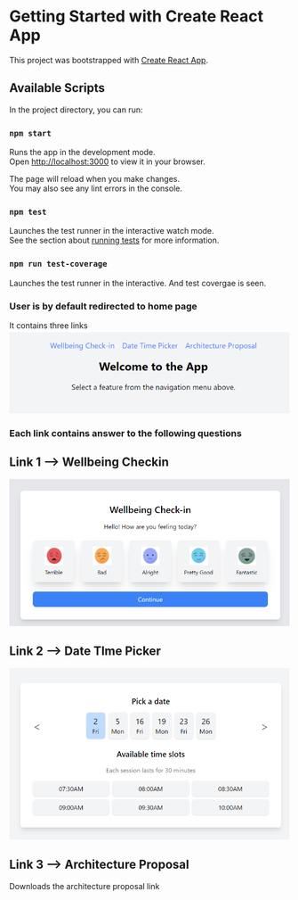 # Getting Started with Create React App

This project was bootstrapped with [Create React App](https://github.com/facebook/create-react-app).

## Available Scripts

In the project directory, you can run:

### `npm start`

Runs the app in the development mode.\
Open [http://localhost:3000](http://localhost:3000) to view it in your browser.

The page will reload when you make changes.\
You may also see any lint errors in the console.

### `npm test`

Launches the test runner in the interactive watch mode.\
See the section about [running tests](https://facebook.github.io/create-react-app/docs/running-tests) for more information.

### `npm run test-coverage`
Launches the test runner in the interactive.
And test covergae is seen.

### User is by default redirected to home page
It contains three links 
![alt text](image.png)
### Each link contains answer to the following questions
## Link 1 --> Wellbeing Checkin
![alt text](image-1.png) 
## Link 2 --> Date TIme Picker
![alt text](image-2.png) 
## Link 3 --> Architecture Proposal
Downloads the architecture proposal link  
